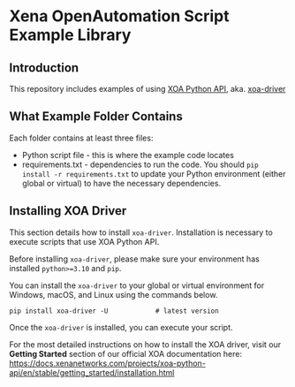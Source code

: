 # Xena OpenAutomation Script Example Library

## Introduction

This repository includes examples of using [XOA Python API](https://docs.xenanetworks.com/projects/xoa-python-api), aka. [xoa-driver](https://pypi.org/project/xoa-driver/)

## What Example Folder Contains

Each folder contains at least three files:

* Python script file - this is where the example code locates
* requirements.txt - dependencies to run the code. You should `pip install -r requirements.txt` to update your Python environment (either global or virtual) to have the necessary dependencies.

## Installing XOA Driver

This section details how to install `xoa-driver`. Installation is necessary to execute scripts that use XOA Python API.

Before installing `xoa-driver`, please make sure your environment has installed `python>=3.10` and `pip`.

You can install the `xoa-driver` to your global or virtual environment for Windows, macOS, and Linux using the commands below. 
```
pip install xoa-driver -U            # latest version
```

Once the `xoa-driver` is installed, you can execute your script.

For the most detailed instructions on how to install the XOA driver, visit our **Getting Started** section of our official XOA documentation here: https://docs.xenanetworks.com/projects/xoa-python-api/en/stable/getting_started/installation.html